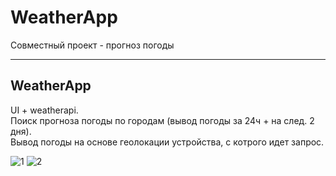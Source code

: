 # WeatherApp
Совместный проект - прогноз погоды
___
## WeatherApp
 UI + weatherapi. 
 <br/> Поиск прогноза погоды по городам (вывод погоды за 24ч + на след. 2 дня).
 <br/> Вывод погоды на основе геолокации устройства, с котрого идет запрос.
 
![1](https://user-images.githubusercontent.com/90089376/150685400-b638b50d-04cc-4c55-ba26-da426f5eb13b.jpg)
![2](https://user-images.githubusercontent.com/90089376/150685403-38c82075-836e-4876-979a-c542afc6248a.jpg)

